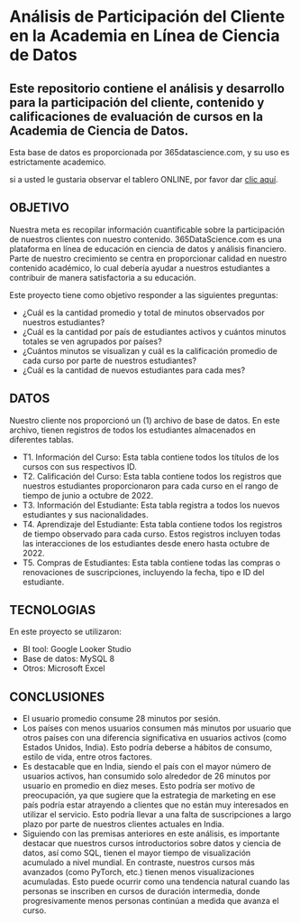 # Análisis de Participación del Cliente en la Academia en Línea de Ciencia de Datos
## Este repositorio contiene el análisis y desarrollo para la participación del cliente, contenido y calificaciones de evaluación de cursos en la Academia de Ciencia de Datos.

Esta base de datos es proporcionada por 365datascience.com, y su uso es estrictamente academico.

si a usted le gustaria observar el tablero ONLINE, por favor dar [clic aquí](https://lookerstudio.google.com/reporting/24a9a17c-7c7e-436c-b65a-7a2b25a14109).

## OBJETIVO

Nuestra meta es recopilar información cuantificable sobre la participación de nuestros clientes con nuestro contenido. 365DataScience.com es una plataforma en línea de educación en ciencia de datos y análisis financiero. Parte de nuestro crecimiento se centra en proporcionar calidad en nuestro contenido académico, lo cual debería ayudar a nuestros estudiantes a contribuir de manera satisfactoria a su educación.

Este proyecto tiene como objetivo responder a las siguientes preguntas:

- ¿Cuál es la cantidad promedio y total de minutos observados por nuestros estudiantes?
- ¿Cuál es la cantidad por país de estudiantes activos y cuántos minutos totales se ven agrupados por países?
- ¿Cuántos minutos se visualizan y cuál es la calificación promedio de cada curso por parte de nuestros estudiantes?
- ¿Cuál es la cantidad de nuevos estudiantes para cada mes?

## DATOS
Nuestro cliente nos proporcionó un (1) archivo de base de datos. En este archivo, tienen registros de todos los estudiantes almacenados en diferentes tablas.

- T1. Información del Curso: Esta tabla contiene todos los títulos de los cursos con sus respectivos ID.
- T2. Calificación del Curso: Esta tabla contiene todos los registros que nuestros estudiantes proporcionaron para cada curso en el rango de tiempo de junio a octubre de 2022.
- T3. Información del Estudiante: Esta tabla registra a todos los nuevos estudiantes y sus nacionalidades.
- T4. Aprendizaje del Estudiante: Esta tabla contiene todos los registros de tiempo observado para cada curso. Estos registros incluyen todas las interacciones de los estudiantes desde enero hasta octubre de 2022.
- T5. Compras de Estudiantes: Esta tabla contiene todas las compras o renovaciones de suscripciones, incluyendo la fecha, tipo e ID del estudiante.

## TECNOLOGIAS

En este proyecto se utilizaron:

- BI tool: Google Looker Studio
- Base de datos: MySQL 8
- Otros: Microsoft Excel


## CONCLUSIONES

- El usuario promedio consume 28 minutos por sesión.
- Los países con menos usuarios consumen más minutos por usuario que otros países con una diferencia significativa en usuarios activos (como Estados Unidos, India). Esto podría deberse a hábitos de consumo, estilo de vida, entre otros factores.
- Es destacable que en India, siendo el país con el mayor número de usuarios activos, han consumido solo alrededor de 26 minutos por usuario en promedio en diez meses. Esto podría ser motivo de preocupación, ya que sugiere que la estrategia de marketing en ese país podría estar atrayendo a clientes que no están muy interesados en utilizar el servicio. Esto podría llevar a una falta de suscripciones a largo plazo por parte de nuestros clientes actuales en India.
- Siguiendo con las premisas anteriores en este análisis, es importante destacar que nuestros cursos introductorios sobre datos y ciencia de datos, así como SQL, tienen el mayor tiempo de visualización acumulado a nivel mundial. En contraste, nuestros cursos más avanzados (como PyTorch, etc.) tienen menos visualizaciones acumuladas. Esto puede ocurrir como una tendencia natural cuando las personas se inscriben en cursos de duración intermedia, donde progresivamente menos personas continúan a medida que avanza el curso.
